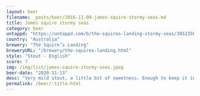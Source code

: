```yaml
---
layout: beer
filename: _posts/beer/2016-11-09-james-squire-stormy-seas.md
title: James squire stormy seas
category: beer
untappd: "https://untappd.com/b/the-squires-landing-stormy-seas/3952356"
country: "Australia"
brewery: "The Squire’s Landing"
breweryURL: "/brewery/the-squires-landing.html"
style: "Stout - English"
score: 7
img: /img/list/james-squire-stormy-seas.jpeg
beer-date: "2020-11-13"
desc: "Very mild stout, a little bit of sweetness. Enough to keep it interesting"
permalink: /beer/:title.html
---
```

